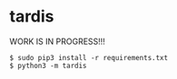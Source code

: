 # tardis

WORK IS IN PROGRESS!!!

```shell
$ sudo pip3 install -r requirements.txt
$ python3 -m tardis
```
